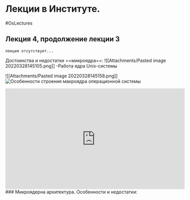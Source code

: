 # Лекции в Институте.
#OsLectures 
## Лекция 4, продолжение лекции 3
	лекция отсутствует...
Достоинства и недостатки ==микроядра==:
![[Attachments/Pasted image 20220328145105.png]] -Работа ядра Unix-системы

![[Attachments/Pasted image 20220328145158.png]]
![Особенности строения макроядра операционной системы](obsidian://open?vault=ObsidianNotes&file=Base%2FStudyWork%2F%D0%9C%D0%B0%D0%BA%D1%80%D0%BE%D1%8F%D0%B4%D1%80%D0%B0%20%D0%BE%D0%BF%D0%B5%D1%80%D0%B0%D1%86%D0%B8%D0%BE%D0%BD%D0%BD%D0%BE%D0%B9%20%D1%81%D0%B8%D1%81%D1%82%D0%B5%D0%BC%D1%8B)
<iframe width="560" height="315" src="https://www.youtube.com/embed/Bdh88Fd--54" title="YouTube video player" frameborder="0" allow="accelerometer; autoplay; clipboard-write; encrypted-media; gyroscope; picture-in-picture" allowfullscreen></iframe>
### Микроядерна архитектура.
Особенности и недостатки:
